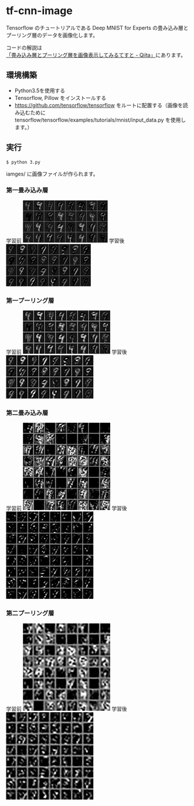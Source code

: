 # tf-cnn-image

Tensorflow のチュートリアルである Deep MNIST for Experts の畳み込み層とプーリング層のデータを画像化します。

コードの解説は[「畳み込み層とプーリング層を画像表示してみるてすと - Qiita」](http://qiita.com/akiraak/items/870173a361a59f1e88bb)にあります。
## 環境構築

+ Python3.5を使用する
+ Tensorflow, Pillow をインストールする
+ <https://github.com/tensorflow/tensorflow> をルートに配置する（画像を読み込むために tensorflow/tensorflow/examples/tutorials/mnist/input_data.py を使用します。）

## 実行

```
$ python 3.py
```

iamges/ に画像ファイルが作られます。

### 第一畳み込み層

学習前
![](images/r_before_conv1.png)
学習後
![](images/r_after_conv1.png)

### 第一プーリング層

学習前
![](images/r_before_pool1.png)
学習後
![](images/r_after_pool1.png)

### 第二畳み込み層

学習前
![](images/r_before_conv2.png)
学習後
![](images/r_after_conv2.png)

### 第二プーリング層

学習前
![](images/r_before_pool2.png)
学習後
![](images/r_after_pool2.png)
